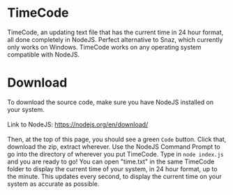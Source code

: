 # TimeCode
TimeCode, an updating text file that has the current time in 24 hour format, all done completely in NodeJS. Perfect alternative to Snaz, which currently only works on Windows. TimeCode works on any operating system compatible with NodeJS.
# Download

To download the source code, make sure you have NodeJS installed on your system. <br /> <br />
Link to NodeJS: https://nodejs.org/en/download/ <br /> <br />
Then, at the top of this page, you should see a green `Code` button. Click that, download the zip, extract wherever. Use the NodeJS Command Prompt to go into the directory of wherever you put TimeCode. Type in `node index.js` and you are ready to go! You can open "time.txt" in the same TimeCode folder to display the current time of your system, in 24 hour format, up to the minute. This updates every second, to display the current time on your system as accurate as possible. 
